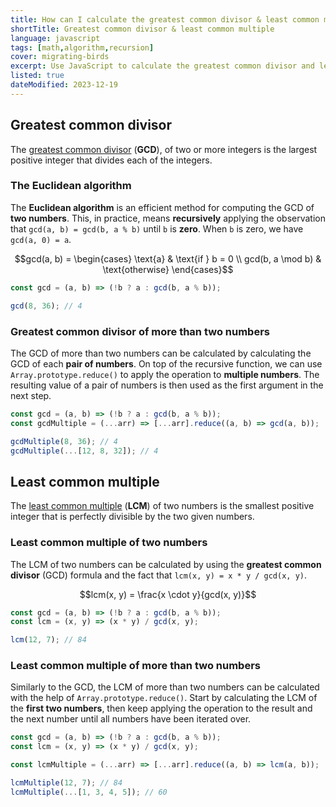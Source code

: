 ```yaml
---
title: How can I calculate the greatest common divisor & least common multiple in JavaScript?
shortTitle: Greatest common divisor & least common multiple
language: javascript
tags: [math,algorithm,recursion]
cover: migrating-birds
excerpt: Use JavaScript to calculate the greatest common divisor and least common multiple of two or more numbers.
listed: true
dateModified: 2023-12-19
---
```


## Greatest common divisor

The [greatest common divisor](https://en.wikipedia.org/wiki/Greatest_common_divisor) (**GCD**), of two or more integers is the largest positive integer that divides each of the integers.

### The Euclidean algorithm

The **Euclidean algorithm** is an efficient method for computing the GCD of **two numbers**. This, in practice, means **recursively** applying the observation that `gcd(a, b) = gcd(b, a % b)` until `b` is **zero**. When `b` is zero, we have `gcd(a, 0) = a`.

<latex-expression>

```math
gcd(a, b) = \begin{cases}
\text{a} & \text{if } b = 0 \\
gcd(b, a \mod b) & \text{otherwise}
\end{cases}
```

</latex-expression>

```js
const gcd = (a, b) => (!b ? a : gcd(b, a % b));

gcd(8, 36); // 4
```

### Greatest common divisor of more than two numbers

The GCD of more than two numbers can be calculated by calculating the GCD of each **pair of numbers**. On top of the recursive function, we can use `Array.prototype.reduce()` to apply the operation to **multiple numbers**. The resulting value of a pair of numbers is then used as the first argument in the next step.

```js
const gcd = (a, b) => (!b ? a : gcd(b, a % b));
const gcdMultiple = (...arr) => [...arr].reduce((a, b) => gcd(a, b));

gcdMultiple(8, 36); // 4
gcdMultiple(...[12, 8, 32]); // 4
```

## Least common multiple

The [least common multiple](https://en.wikipedia.org/wiki/Least_common_multiple) (**LCM**) of two numbers is the smallest positive integer that is perfectly divisible by the two given numbers.

### Least common multiple of two numbers

The LCM of two numbers can be calculated by using the **greatest common divisor** (GCD) formula and the fact that `lcm(x, y) = x * y / gcd(x, y)`.

<latex-expression>

```math
lcm(x, y) = \frac{x \cdot y}{gcd(x, y)}
```

</latex-expression>

```js
const gcd = (a, b) => (!b ? a : gcd(b, a % b));
const lcm = (x, y) => (x * y) / gcd(x, y);

lcm(12, 7); // 84
```

### Least common multiple of more than two numbers

Similarly to the GCD, the LCM of more than two numbers can be calculated with the help of `Array.prototype.reduce()`. Start by calculating the LCM of the **first two numbers**, then keep applying the operation to the result and the next number until all numbers have been iterated over.

```js
const gcd = (a, b) => (!b ? a : gcd(b, a % b));
const lcm = (x, y) => (x * y) / gcd(x, y);

const lcmMultiple = (...arr) => [...arr].reduce((a, b) => lcm(a, b));

lcmMultiple(12, 7); // 84
lcmMultiple(...[1, 3, 4, 5]); // 60
```
